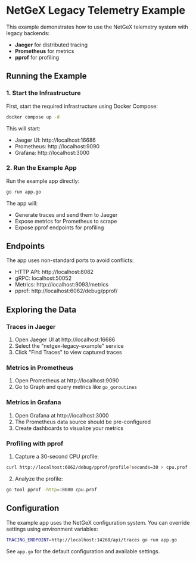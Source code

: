 # NetGeX Legacy Telemetry Example

This example demonstrates how to use the NetGeX telemetry system with legacy backends:
- **Jaeger** for distributed tracing
- **Prometheus** for metrics
- **pprof** for profiling

## Running the Example

### 1. Start the Infrastructure

First, start the required infrastructure using Docker Compose:

```bash
docker compose up -d
```

This will start:
- Jaeger UI: http://localhost:16686
- Prometheus: http://localhost:9090
- Grafana: http://localhost:3000

### 2. Run the Example App

Run the example app directly:

```bash
go run app.go
```

The app will:
- Generate traces and send them to Jaeger
- Expose metrics for Prometheus to scrape
- Expose pprof endpoints for profiling

## Endpoints

The app uses non-standard ports to avoid conflicts:
- HTTP API: http://localhost:8082
- gRPC: localhost:50052
- Metrics: http://localhost:9093/metrics
- pprof: http://localhost:6062/debug/pprof/

## Exploring the Data

### Traces in Jaeger
1. Open Jaeger UI at http://localhost:16686
2. Select the "netgex-legacy-example" service
3. Click "Find Traces" to view captured traces

### Metrics in Prometheus
1. Open Prometheus at http://localhost:9090
2. Go to Graph and query metrics like `go_goroutines`

### Metrics in Grafana
1. Open Grafana at http://localhost:3000
2. The Prometheus data source should be pre-configured
3. Create dashboards to visualize your metrics

### Profiling with pprof
1. Capture a 30-second CPU profile:
```bash
curl http://localhost:6062/debug/pprof/profile?seconds=30 > cpu.prof
```

2. Analyze the profile:
```bash
go tool pprof -http=:8080 cpu.prof
```

## Configuration

The example app uses the NetGeX configuration system. You can override settings using environment variables:

```bash
TRACING_ENDPOINT=http://localhost:14268/api/traces go run app.go
```

See `app.go` for the default configuration and available settings. 